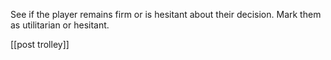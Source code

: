 See if the player remains firm or is hesitant about their decision. Mark them as utilitarian or hesitant.

[[post trolley]]

